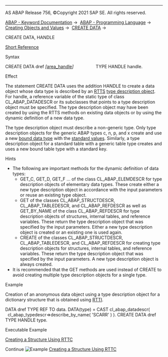  

* * *

AS ABAP Release 756, ©Copyright 2021 SAP SE. All rights reserved.

[ABAP - Keyword Documentation](javascript:call_link\('abenabap.htm'\)) →  [ABAP - Programming Language](javascript:call_link\('abenabap_reference.htm'\)) →  [Creating Objects and Values](javascript:call_link\('abencreate_objects.htm'\)) →  [CREATE DATA](javascript:call_link\('abapcreate_data.htm'\)) → 

CREATE DATA, HANDLE

[Short Reference](javascript:call_link\('abapcreate_data_shortref.htm'\))

Syntax

CREATE DATA dref *\[*[area\_handle](javascript:call_link\('abapcreate_data_area_handle.htm'\))*\]*
                 TYPE HANDLE handle.

Effect

The statement CREATE DATA uses the addition HANDLE to create a data object whose data type is described by an [RTTS](javascript:call_link\('abenrun_time_type_services_glosry.htm'\) "Glossary Entry") [type description object](javascript:call_link\('abentype_object_glosry.htm'\) "Glossary Entry"). For handle, a reference variable of the static type of class CL\_ABAP\_DATADESCR or its subclasses that points to a type description object must be specified. The type description object may have been created by using the RTTS methods on existing data objects or by using the dynamic definition of a new data type.

The type description object must describe a non-generic type. Only type description objects for the generic ABAP types c, n, p, and x create and use a new [bound data type](javascript:call_link\('abenbound_data_type_glosry.htm'\) "Glossary Entry") with the [standard values](javascript:call_link\('abenbuilt_in_types_complete.htm'\)). Similarly, a type description object for a standard table with a generic table type creates and uses a new bound table type with a standard key.

Hints

-   The following are important methods for the dynamic definition of data types:
    -   GET\_C, GET\_D, GET\_F ... of the class CL\_ABAP\_ELEMDESCR for type description objects of elementary data types. These create either a new type description object in accordance with the input parameters or reuse an existing type object.
    -   GET of the classes CL\_ABAP\_STRUCTDESCR, CL\_ABAP\_TABLEDESCR, and CL\_ABAP\_REFDESCR as well as GET\_BY\_NAME of the class CL\_ABAP\_REFDESCR for type description objects of structures, internal tables, and reference variables. These return the type description object that was specified by the input parameters. Either a new type description object is created or an existing one is used again.
    -   CREATE of the classes CL\_ABAP\_STRUCTDESCR, CL\_ABAP\_TABLEDESCR, and CL\_ABAP\_REFDESCR for creating type description objects for structures, internal tables, and reference variables. These return the type description object that was specified by the input parameters. A new type description object is always created.
-   It is recommended that the GET methods are used instead of CREATE to avoid creating multiple type description objects for a single type.

Example

Creation of an anonymous data object using a type description object for a dictionary structure that is obtained using [RTTI](javascript:call_link\('abenrun_time_type_identific_glosry.htm'\) "Glossary Entry").

DATA dref TYPE REF TO data.
DATA(type) = CAST cl\_abap\_datadescr(
  cl\_abap\_typedescr=>describe\_by\_name( 'SCARR' ) ).
CREATE DATA dref TYPE HANDLE type.

Executable Example

[Creating a Structure Using RTTC](javascript:call_link\('abencreate_data_via_rttc_abexa.htm'\))

Continue
![Example](exa.gif "Example") [Creating a Structure Using RTTC](javascript:call_link\('abencreate_data_via_rttc_abexa.htm'\))